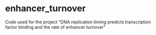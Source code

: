 # enhancer_turnover
Code used for the project "DNA replication timing predicts transcription factor binding and the rate of enhancer turnover"

